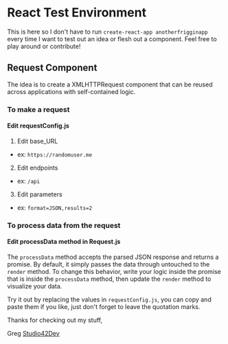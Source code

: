 # React Test Environment
This is here so I don't have to run `create-react-app anotherfrigginapp` every time I want to test out an idea or flesh out a component. Feel free to play around or contribute!

## Request Component

The idea is to create a XMLHTTPRequest component that can be reused across applications with self-contained logic.

### To make a request

#### Edit requestConfig.js

1. Edit base_URL
* ex: `https://randomuser.me`
2. Edit endpoints
* ex: `/api`
3. Edit parameters
* ex: `format=JSON,results=2`

### To process data from the request

#### Edit processData method in Request.js

The `processData` method accepts the parsed JSON response and returns a promise. By default, it simply passes the data through untouched to the `render` method.
To change this behavior, write your logic inside the promise that is inside the `processData` method, then update the `render` method to visualize your data.

Try it out by replacing the values in `requestConfig.js`, you can copy and paste them if you like, just don't forget to leave the quotation marks.

Thanks for checking out my stuff,

Greg
[Studio42Dev](portfolio.studio42dev.com)